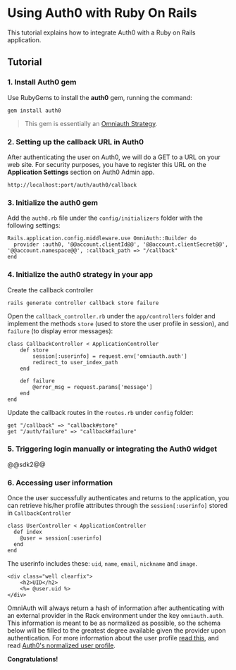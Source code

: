 # Using Auth0 with Ruby On Rails

This tutorial explains how to integrate Auth0 with a Ruby on Rails application.

## Tutorial

### 1. Install Auth0 gem

Use RubyGems to install the **auth0** gem, running the command:

```
gem install auth0
```

> This gem is essentially an [Omniauth Strategy](https://github.com/intridea/omniauth/wiki/Strategy-Contribution-Guide).

### 2. Setting up the callback URL in Auth0

<div class="setup-callback">
<p>After authenticating the user on Auth0, we will do a GET to a URL on your web site. For security purposes, you have to register this URL  on the <strong>Application Settings</strong> section on Auth0 Admin app.</p>

<pre><code>http://localhost:port/auth/auth0/callback</pre></code>
</div>

### 3. Initialize the auth0 gem

Add the `auth0.rb` file under the `config/initializers` folder with the following settings:

	Rails.application.config.middleware.use OmniAuth::Builder do
	  provider :auth0, '@@account.clientId@@', '@@account.clientSecret@@', '@@account.namespace@@', :callback_path => "/callback"
	end

### 4. Initialize the auth0 strategy in your app

Create the callback controller

	rails generate controller callback store failure

Open the `callback_controller.rb` under the `app/controllers` folder and implement the methods `store` (used to store the user profile in session), and `failure` (to display error messages):

	class CallbackController < ApplicationController
		def store
			session[:userinfo] = request.env['omniauth.auth']
			redirect_to user_index_path
		end

		def failure
			@error_msg = request.params['message']
		end
	end

Update the callback routes in the `routes.rb` under `config` folder:

	get "/callback" => "callback#store"
	get "/auth/failure" => "callback#failure"

### 5. Triggering login manually or integrating the Auth0 widget

@@sdk2@@

### 6. Accessing user information

Once the user successfully authenticates and returns to the application, you can retrieve his/her profile attributes through the `session[:userinfo]` stored in `CallbackController`

    class UserController < ApplicationController
      def index
      	@user = session[:userinfo]
      end
    end

The userinfo includes these: `uid`, `name`, `email`, `nickname` and `image`.

    <div class="well clearfix">
    	<h2>UID</h2>
    	<%= @user.uid %>
    </div>

OmniAuth will always return a hash of information after authenticating with an external provider in the Rack environment under the key `omniauth.auth`. This information is meant to be as normalized as possible, so the schema below will be filled to the greatest degree available given the provider upon authentication. For more information about the user profile [read this](https://github.com/intridea/omniauth/wiki/Auth-Hash-Schema), and read [Auth0's normalized user profile](user-profile).
    
**Congratulations!**

